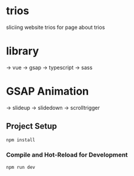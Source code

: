 # trios

sliciing website trios for page about trios

# library

-> vue
-> gsap
-> typescript
-> sass

# GSAP Animation

-> slideup
-> slidedown
-> scrolltrigger

## Project Setup

```sh
npm install
```

### Compile and Hot-Reload for Development

```sh
npm run dev
```
